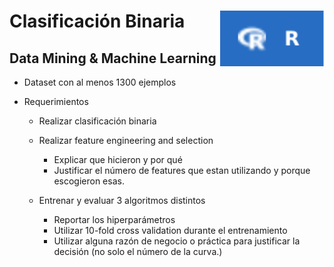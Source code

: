 
<!-- github doc -->
<!-- https://bit.ly/3IBkDvG -->

# Clasificación Binaria <img src='figures/r.svg' align="right" height="89" />

<!-- ![](figures/tidymodels.svg){width=5%} -->
<!-- ![](figures/tidyverse.svg){width=5%} -->

## Data Mining & Machine Learning

-   Dataset con al menos 1300 ejemplos

-   Requerimientos

    -   Realizar clasificación binaria

    -   Realizar feature engineering and selection

        -   Explicar que hicieron y por qué
        -   Justificar el número de features que estan utilizando y
            porque escogieron esas.

    -   Entrenar y evaluar 3 algoritmos distintos

        -   Reportar los hiperparámetros
        -   Utilizar 10-fold cross validation durante el entrenamiento
        -   Utilizar alguna razón de negocio o práctica para justificar
            la decisión (no solo el número de la curva.)
